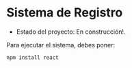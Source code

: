 <h1>Sistema de Registro</h1>

 - Estado del proyecto: En construcción!.

Para ejecutar el sistema, debes poner:

```npm install react```
